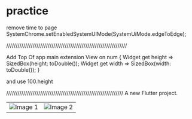 # practice
remove time to page  
    SystemChrome.setEnabledSystemUIMode(SystemUiMode.edgeToEdge);
    
////////////////////////////////////////////////////////////////

Add Top Of app  main
extension View on num {
  Widget get height => SizedBox(height: toDouble());
  Widget get width => SizedBox(width: toDouble());
}


and use          100.height

//////////////////////////////////////////////////////////////
A new Flutter project.

<table>
  <tr>
    <td>
      <img src="https://github.com/rehmanflutter/WebView-App-Net-Check-/assets/144882089/f568f8f9-ea99-4a4c-8cab-a4a0d967e2e6" alt="Image 1">
    </td>
    <td>
      <img src="https://github.com/rehmanflutter/WebView-App-Net-Check-/assets/144882089/879d7daa-d5b0-43ce-8f5f-a21c77cc7aaa" alt="Image 2">
    </td>
  </tr>
</table>



 
